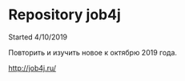 # Repository job4j
Started 4/10/2019

Повторить и изучить новое к октябрю 2019 года.

http://job4j.ru/